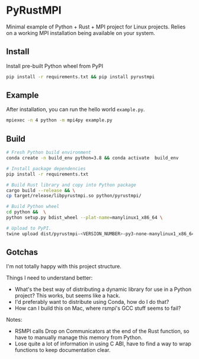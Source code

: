 # PyRustMPI

Minimal example of Python + Rust + MPI project for Linux projects. Relies on a working MPI installation being available on your system.

## Install

Install pre-built Python wheel from PyPI

```bash
pip install -r requirements.txt && pip install pyrustmpi
```

## Example

After installation, you can run the hello world `example.py`.

```bash
mpiexec -n 4 python -m mpi4py example.py 
```

## Build

```bash
# Fresh Python build environment
conda create -n build_env python=3.8 && conda activate  build_env

# Install package dependencies
pip install -r requirements.txt

# Build Rust library and copy into Python package
cargo build --release && \
cp target/release/libpyrustmpi.so python/pyrustmpi/

# Build Python wheel
cd python &&  \
python setup.py bdist_wheel --plat-name=manylinux1_x86_64 \

# Upload to PyPI.
twine upload dist/pyrustmpi-<VERSION_NUMBER>-py3-none-manylinux1_x86_64.whl 
```

## Gotchas

I'm not totally happy with this project structure.

Things I need to understand better:

- What's the best way of distributing a dynamic library for use in a Python project? This works, but seems like a hack.
- I'd preferably want to distribute using Conda, how do I do that?
- How can I build this on Mac, where rsmpi's GCC stuff seems to fail?

Notes:

- RSMPI calls Drop on Communicators at the end of the Rust function, so have to manually manage this memory from Python.
- Lose quite a lot of information in using C ABI, have to find a way to wrap functions to keep documentation clear.